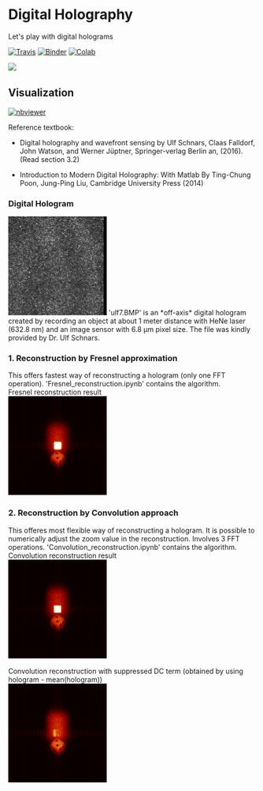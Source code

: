 # Digital Holography
Let's play with digital holograms

[![Travis](https://travis-ci.org/LaGuer/Digital-Holography.svg?branch=master)](https://travis-ci.org/LaGuer/Digital-Holography)
[![Binder](https://mybinder.org/badge_logo.svg)](https://mybinder.org/v2/gh/LaGuer/Digital-Holography/master)
[![Colab](https://colab.research.google.com/assets/colab-badge.svg)](https://colab.research.google.com/github/LaGuer/Digital-Holography/blob/master/.ipynb)

<a href="https://notebooks.azure.com/import/gh/LaGuer/Digital-Holography"><img src="https://notebooks.azure.com/launch.png" /></a>

Visualization
-------------

[![nbviewer](https://img.shields.io/badge/view%20on-nbviewer-brightgreen.svg)](https://nbviewer.jupyter.org/github/LaGuer/Digital-Holography/blob/master/.ipynb)

Reference textbook: 

* Digital holography and wavefront sensing by Ulf Schnars, Claas Falldorf, John Watson, and Werner Jüptner, Springer-verlag Berlin an, (2016). (Read section 3.2)

* Introduction to Modern Digital Holography: With Matlab By Ting-Chung Poon, Jung-Ping Liu, Cambridge University Press (2014)

### Digital Hologram
<img src="https://github.com/LaGuer/Digital-Holography/blob/master/ulf7.BMP" width="200" height="200">
'ulf7.BMP' is an *off-axis* digital hologram created by recording an object at about 1 meter distance with HeNe laser (632.8 nm) and an image sensor with 6.8 µm pixel size. The file was kindly provided by Dr. Ulf Schnars.

### 1. Reconstruction by Fresnel approximation
This offers fastest way of reconstructing a hologram (only one FFT operation).
'Fresnel_reconstruction.ipynb' contains the algorithm.  
Fresnel reconstruction result  
<img src="https://github.com/LaGuer/Digital-Holography/blob/master/images/fresnel_reconstruction.png" width="200" height="200">

### 2. Reconstruction by Convolution approach
This offeres most flexible way of reconstructing a hologram. It is possible to numerically adjust the zoom value in the reconstruction. Involves 3 FFT operations. 
'Convolution_reconstruction.ipynb' contains the algorithm.  
Convolution reconstruction result  
<img src="https://github.com/LaGuer/Digital-Holography/blob/master/images/Convolution_reconstruction.png" width="200" height="200">

Convolution reconstruction with suppressed DC term (obtained by using hologram - mean(hologram))  
<img src="https://github.com/LaGuer/Digital-Holography/blob/master/images/Convolution_reconstruction_DCsuppressed.png" width="200" height="200">
